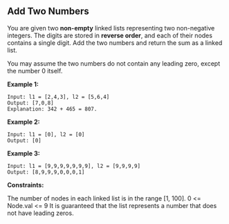 ## Add Two Numbers

You are given two __non-empty__ linked lists representing two non-negative integers.
The digits are stored in __reverse order__, and each of their nodes contains a single digit.
Add the two numbers and return the sum as a linked list.

You may assume the two numbers do not contain any leading zero, except the number 0 itself.

__Example 1:__

```
Input: l1 = [2,4,3], l2 = [5,6,4]
Output: [7,0,8]
Explanation: 342 + 465 = 807.
```

__Example 2:__

```
Input: l1 = [0], l2 = [0]
Output: [0]
```

__Example 3:__

```
Input: l1 = [9,9,9,9,9,9,9], l2 = [9,9,9,9]
Output: [8,9,9,9,0,0,0,1]
```

__Constraints:__

The number of nodes in each linked list is in the range [1, 100].
0 <= Node.val <= 9
It is guaranteed that the list represents a number that does not have leading zeros.
